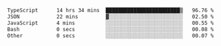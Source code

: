 <!--START_SECTION:waka-->

```txt
TypeScript      14 hrs 34 mins  ████████████████████████▒   96.76 %
JSON            22 mins         ▓░░░░░░░░░░░░░░░░░░░░░░░░   02.50 %
JavaScript      4 mins          ░░░░░░░░░░░░░░░░░░░░░░░░░   00.55 %
Bash            0 secs          ░░░░░░░░░░░░░░░░░░░░░░░░░   00.08 %
Other           0 secs          ░░░░░░░░░░░░░░░░░░░░░░░░░   00.07 %
```

<!--END_SECTION:waka-->
